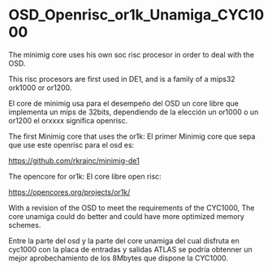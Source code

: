 # OSD_Openrisc_or1k_Unamiga_CYC1000

The minimig core uses his own soc risc procesor in order to deal with the OSD.

This risc procesors are first used in DE1, and is a family of a mips32 ork1000 or or1200.

El core de minimig usa para el desempeño del OSD un core libre que implementa un mips de 32bits, dependiendo de la elección un or1000 o un or1200 el orxxxx significa openrisc.

The first Minimig core that uses the or1k:
El primer Minimig core que sepa que use este openrisc para el osd es:

https://github.com/rkrajnc/minimig-de1


The opencore for or1k:
El core libre open risc:

https://opencores.org/projects/or1k/


With a revision of the OSD to meet the requirements of the CYC1000, The core unamiga could do better and could have more optimized memory schemes.


Entre la parte del osd y la parte del core unamiga del cual disfruta en cyc1000 con la placa de entradas y salidas ATLAS se podría obtenner un mejor aprobechamiento de los 8Mbytes que dispone la CYC1000.

